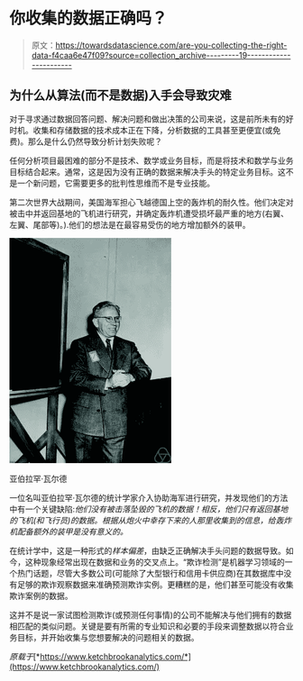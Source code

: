 # 你收集的数据正确吗？

> 原文：<https://towardsdatascience.com/are-you-collecting-the-right-data-f4caa6e47f09?source=collection_archive---------19----------------------->

## 为什么从算法(而不是数据)入手会导致灾难

对于寻求通过数据回答问题、解决问题和做出决策的公司来说，这是前所未有的好时机。收集和存储数据的技术成本正在下降，分析数据的工具甚至更便宜(或免费)。那么是什么仍然导致分析计划失败呢？

任何分析项目最困难的部分不是技术、数学或业务目标，而是将技术和数学与业务目标结合起来。通常，这是因为没有正确的数据来解决手头的特定业务目标。这不是一个新问题，它需要更多的批判性思维而不是专业技能。

第二次世界大战期间，美国海军担心飞越德国上空的轰炸机的耐久性。他们决定对被击中并返回基地的飞机进行研究，并确定轰炸机遭受损坏最严重的地方(右翼、左翼、尾部等)。).他们的想法是在最容易受伤的地方增加额外的装甲。

![](img/d6d4d16d1bc8d1dbebb02ef5b0774c86.png)

亚伯拉罕·瓦尔德

一位名叫亚伯拉罕·瓦尔德的统计学家介入协助海军进行研究，并发现他们的方法中有一个关键缺陷:*他们没有被击落坠毁的飞机的数据！相反，他们只有返回基地的飞机(和飞行员)的数据。根据从炮火中幸存下来的人那里收集到的信息，给轰炸机配备额外的装甲是没有意义的。*

在统计学中，这是一种形式的*样本偏差*，由缺乏正确解决手头问题的数据导致。如今，这种现象经常出现在数据和业务的交叉点上。“欺诈检测”是机器学习领域的一个热门话题，尽管大多数公司(可能除了大型银行和信用卡供应商)在其数据库中没有足够的欺诈观察数据来准确预测欺诈实例。更糟糕的是，他们甚至可能没有收集欺诈案例的数据。

这并不是说一家试图检测欺诈(或预测任何事情)的公司不能解决与他们拥有的数据相匹配的类似问题。关键是要有所需的专业知识和必要的手段来调整数据以符合业务目标，并开始收集与您想要解决的问题相关的数据。

*原载于*[*https://www.ketchbrookanalytics.com/*](https://www.ketchbrookanalytics.com/)